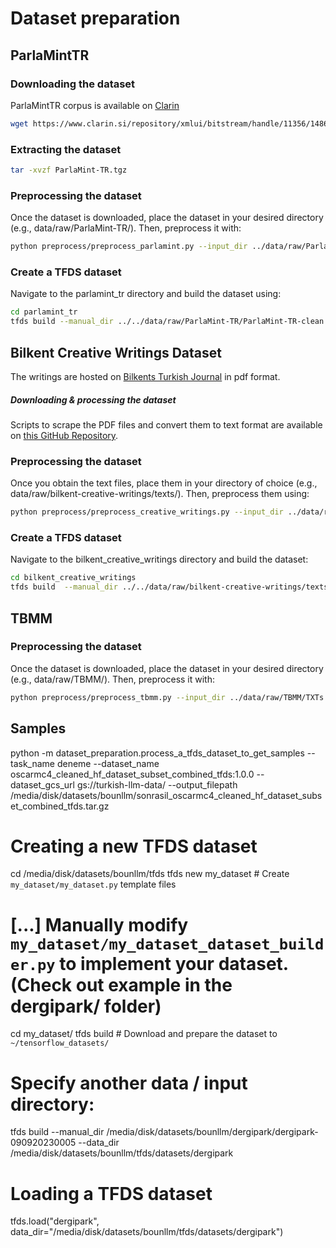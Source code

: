 # Dataset preparation

## ParlaMintTR

### Downloading the dataset
ParlaMintTR corpus is available on [Clarin](https://www.clarin.si/repository/xmlui/handle/11356/1486) 
```bash
wget https://www.clarin.si/repository/xmlui/bitstream/handle/11356/1486/ParlaMint-TR.tgz?sequence=25&isAllowed=y -O ParlaMint-TR.tgz
```

### Extracting the dataset
```bash
tar -xvzf ParlaMint-TR.tgz
```

### Preprocessing the dataset
Once the dataset is downloaded, place the dataset in your desired directory (e.g., data/raw/ParlaMint-TR/). Then, preprocess it with:
```bash
python preprocess/preprocess_parlamint.py --input_dir ../data/raw/ParlaMint-TR/ParlaMint-TR.txt --output_dir ../data/raw/ParlaMint-TR/ParlaMint-TR-clean --train_ratio 0.998
```

### Create a TFDS dataset
Navigate to the parlamint_tr directory and build the dataset using:
```bash
cd parlamint_tr
tfds build --manual_dir ../../data/raw/ParlaMint-TR/ParlaMint-TR-clean --data_dir ../../data/tfds/parlamint_tr
```

## Bilkent Creative Writings Dataset
The writings are hosted on [Bilkents Turkish Journal](https://stars.bilkent.edu.tr/turkce/) in pdf format.  
##### Downloading & processing the dataset
Scripts to scrape the PDF files and convert them to text format are available on [this GitHub Repository](https://github.com/selimfirat/bilkent-turkish-writings-dataset.git).

### Preprocessing the dataset
Once you obtain the text files, place them in your directory of choice (e.g., data/raw/bilkent-creative-writings/texts/). Then, preprocess them using:

```bash
python preprocess/preprocess_creative_writings.py --input_dir ../data/raw/bilkent-creative-writings/texts --output_dir ../data/raw/bilkent-creative-writings/texts_clean --train_ratio 0.98
```

### Create a TFDS dataset
Navigate to the bilkent_creative_writings directory and build the dataset:
```bash
cd bilkent_creative_writings
tfds build  --manual_dir ../../data/raw/bilkent-creative-writings/texts_clean/ --data_dir ../../data/tfds/bilkent_creative_writings
```
## TBMM

### Preprocessing the dataset
Once the dataset is downloaded, place the dataset in your desired directory (e.g., data/raw/TBMM/). Then, preprocess it with:
```bash
python preprocess/preprocess_tbmm.py --input_dir ../data/raw/TBMM/TXTs --output_dir ../data/raw/TBMM/TXTs-clean 
```

## Samples

python -m dataset_preparation.process_a_tfds_dataset_to_get_samples --task_name deneme --dataset_name oscarmc4_cleaned_hf_dataset_subset_combined_tfds:1.0.0 --dataset_gcs_url gs://turkish-llm-data/ --output_filepath /media/disk/datasets/bounllm/sonrasil_oscarmc4_cleaned_hf_dataset_subset_combined_tfds.tar.gz

# Creating a new TFDS dataset

cd /media/disk/datasets/bounllm/tfds
tfds new my_dataset  # Create `my_dataset/my_dataset.py` template files
# [...] Manually modify `my_dataset/my_dataset_dataset_builder.py` to implement your dataset. (Check out example in the dergipark/ folder)
cd my_dataset/
tfds build  # Download and prepare the dataset to `~/tensorflow_datasets/`

# Specify another data / input directory:
tfds build --manual_dir /media/disk/datasets/bounllm/dergipark/dergipark-090920230005 --data_dir /media/disk/datasets/bounllm/tfds/datasets/dergipark

# Loading a TFDS dataset
tfds.load("dergipark", data_dir="/media/disk/datasets/bounllm/tfds/datasets/dergipark")
